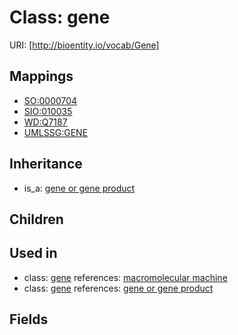 # Class: gene




URI: [http://bioentity.io/vocab/Gene]
## Mappings

 * [SO:0000704](http://purl.obolibrary.org/obo/SO_0000704)
 * [SIO:010035](http://semanticscience.org/resource/SIO_010035)
 * [WD:Q7187](http://purl.obolibrary.org/obo/WD_Q7187)
 * [UMLSSG:GENE](http://purl.obolibrary.org/obo/UMLSSG_GENE)
## Inheritance

 *  is_a: [gene or gene product](GeneOrGeneProduct.md)
## Children

## Used in

 *  class: [gene](Gene.md) references: [macromolecular machine](MacromolecularMachine.md)
 *  class: [gene](Gene.md) references: [gene or gene product](GeneOrGeneProduct.md)
## Fields

